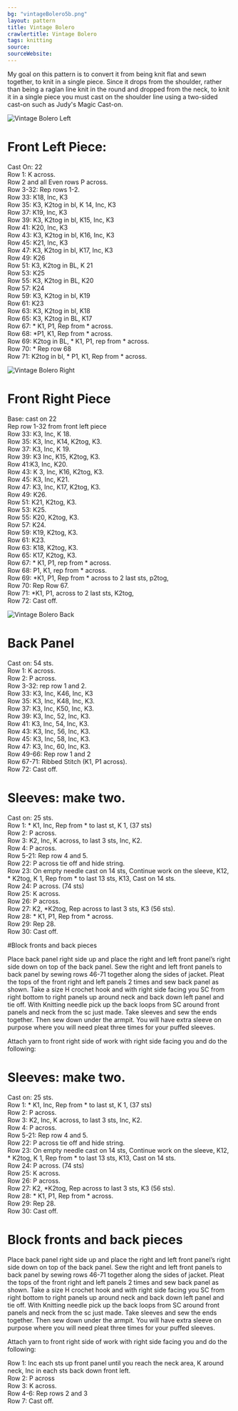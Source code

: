 ```yaml
---
bg: "vintageBolero5b.png"
layout: pattern
title: Vintage Bolero
crawlertitle: Vintage Bolero
tags: knitting
source:
sourceWebsite:
---
```


My goal on this pattern is to convert it from being knit flat and sewn together, to knit 
in a single piece. Since it drops from the shoulder, rather than being a raglan line knit
in the round and dropped from the neck, to knit it in a single piece you must cast on the 
shoulder line using a two-sided cast-on such as Judy's Magic Cast-on.


![Vintage Bolero Left]({{site.url}}/{{site.baseurl}}/assets/images/vintageBolero5a.png)

# Front Left Piece:

Cast On: 22  
Row 1: K across.  
Row 2 and all Even rows P across.  
Row 3-32: Rep rows 1-2.  
Row 33: K18, Inc, K3  
Row 35: K3, K2tog in bl, K 14, Inc, K3  
Row 37: K19, Inc, K3  
Row 39: K3, K2tog in bl, K15, Inc, K3  
Row 41: K20, Inc, K3  
Row 43: K3, K2tog in bl, K16, Inc, K3  
Row 45: K21, Inc, K3  
Row 47: K3, K2tog in bl, K17, Inc, K3  
Row 49: K26  
Row 51: K3, K2tog in BL, K 21  
Row 53: K25  
Row 55: K3, K2tog in BL, K20  
Row 57: K24  
Row 59: K3, K2tog in bl, K19  
Row 61: K23  
Row 63: K3, K2tog in bl, K18  
Row 65: K3, K2tog in BL, K17  
Row 67: * K1, P1, Rep from * across.  
Row 68: *P1, K1, Rep from * across.  
Row 69: K2tog in BL, * K1, P1, rep from * across.  
Row 70: * Rep row 68  
Row 71: K2tog in bl, * P1, K1, Rep from * across.

  
![Vintage Bolero Right]({{site.url}}/{{site.baseurl}}/assets/images/vintageBolero5c.png)

# Front Right Piece

Base: cast on 22  
Rep row 1-32 from front left piece  
Row 33: K3, Inc, K 18.  
Row 35: K3, Inc, K14, K2tog, K3.  
Row 37: K3, Inc, K 19.  
Row 39: K3 Inc, K15, K2tog, K3.  
Row 41:K3, Inc, K20.  
Row 43: K 3, Inc, K16, K2tog, K3.  
Row 45: K3, Inc, K21.  
Row 47: K3, Inc, K17, K2tog, K3.  
Row 49: K26.  
Row 51: K21, K2tog, K3.  
Row 53: K25.  
Row 55: K20, K2tog, K3.  
Row 57: K24.  
Row 59: K19, K2tog, K3.  
Row 61: K23.  
Row 63: K18, K2tog, K3.  
Row 65: K17, K2tog, K3.  
Row 67: * K1, P1, rep from * across.  
Row 68: P1, K1, rep from * across.  
Row 69: *K1, P1, Rep from * across to 2 last sts, p2tog,  
Row 70: Rep Row 67.  
Row 71: *K1, P1, across to 2 last sts, K2tog,  
Row 72: Cast off.


![Vintage Bolero Back]({{site.url}}/{{site.baseurl}}/assets/images/vintageBolero5e.png)

# Back Panel

Cast on: 54 sts.  
Row 1: K across.  
Row 2: P across.  
Row 3-32: rep row 1 and 2.  
Row 33: K3, Inc, K46, Inc, K3  
Row 35: K3, Inc, K48, Inc, K3.  
Row 37: K3, Inc, K50, Inc, K3.  
Row 39: K3, Inc, 52, Inc, K3.  
Row 41: K3, Inc, 54, Inc, K3.  
Row 43: K3, Inc, 56, Inc, K3.  
Row 45: K3, Inc, 58, Inc, K3.  
Row 47: K3, Inc, 60, Inc, K3.  
Row 49-66: Rep row 1 and 2  
Row 67-71: Ribbed Stitch (K1, P1 across).  
Row 72: Cast off.

  
# Sleeves: make two.  

Cast on: 25 sts.  
Row 1: * K1, Inc, Rep from * to last st, K 1, (37 sts)  
Row 2: P across.  
Row 3: K2, Inc, K across, to last 3 sts, Inc, K2.  
Row 4: P across.  
Row 5-21: Rep row 4 and 5.  
Row 22: P across tie off and hide string.  
Row 23: On empty needle cast on 14 sts, Continue work on the sleeve, K12, * K2tog, K 1, Rep from * to last 13 sts, K13, Cast on 14 sts.  
Row 24: P across. (74 sts)  
Row 25: K across.  
Row 26: P across.  
Row 27: K2, *K2tog, Rep across to last 3 sts, K3 (56 sts).  
Row 28: * K1, P1, Rep from * across.  
Row 29: Rep 28.  
Row 30: Cast off.


#Block fronts and back pieces

Place back panel right side up and place the right and left front panel’s right side down on top of the back panel.
Sew the right and left front panels to back panel by sewing rows 46-71 together along the sides of jacket.
Pleat the tops of the front right and left panels 2 times and sew back panel as shown.
Take a size H crochet hook and with right side facing you SC from right bottom to right panels up around neck and back down left panel and tie off.
With Knitting needle pick up the back loops from SC around front panels and neck from the sc just made.
Take sleeves and sew the ends together. Then sew down under the armpit. You will have extra sleeve on purpose where you will need pleat three
times for your puffed sleeves.


Attach yarn to front right side of work with right side facing you and do the following:


# Sleeves: make two.  

Cast on: 25 sts.  
Row 1: * K1, Inc, Rep from * to last st, K 1, (37 sts)  
Row 2: P across.  
Row 3: K2, Inc, K across, to last 3 sts, Inc, K2.  
Row 4: P across.  
Row 5-21: Rep row 4 and 5.  
Row 22: P across tie off and hide string.  
Row 23: On empty needle cast on 14 sts, Continue work on the sleeve, K12, * K2tog, K 1, Rep from * to last 13 sts, K13, Cast on 14 sts.  
Row 24: P across. (74 sts)  
Row 25: K across.  
Row 26: P across.  
Row 27: K2, *K2tog, Rep across to last 3 sts, K3 (56 sts).  
Row 28: * K1, P1, Rep from * across.  
Row 29: Rep 28.  
Row 30: Cast off. 
 

# Block fronts and back pieces

Place back panel right side up and place the right and left front panel’s right side down on top of the back panel.
Sew the right and left front panels to back panel by sewing rows 46-71 together along the sides of jacket.
Pleat the tops of the front right and left panels 2 times and sew back panel as shown.
Take a size H crochet hook and with right side facing you SC from right bottom to right panels up around neck and back down left panel and tie off.
With Knitting needle pick up the back loops from SC around front panels and neck from the sc just made.
Take sleeves and sew the ends together. Then sew down under the armpit. You will have extra sleeve on purpose where you will need pleat three
times for your puffed sleeves.


Attach yarn to front right side of work with right side facing you and do the following:


Row 1: Inc each sts up front panel until you reach the neck area, K around neck, Inc in each sts back down front left.  
Row 2: P across  
Row 3: K across.  
Row 4-6: Rep rows 2 and 3  
Row 7: Cast off.
  



